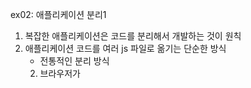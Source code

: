 ex02: 애플리케이션 분리1

1. 복잡한 애플리케이션은 코드를 분리해서 개발하는 것이 원칙
2. 애플리케이션 코드를 여러 js 파일로 옮기는 단순한 방식
    - 전통적인 분리 방식
    2. 브라우저가 